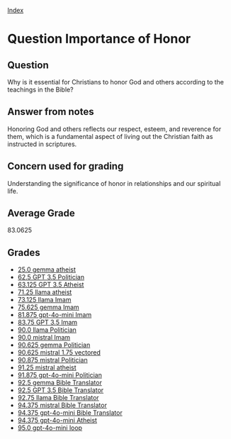 
[Index](../../index.md)
# Question Importance of Honor
## Question
Why is it essential for Christians to honor God and others according to the teachings in the Bible?

## Answer from notes
Honoring God and others reflects our respect, esteem, and reverence for them, which is a fundamental aspect of living out the Christian faith as instructed in scriptures.

## Concern used for grading
Understanding the significance of honor in relationships and our spiritual life.

## Average Grade
83.0625

## Grades
 * [25.0 gemma atheist](../answers/gemma_atheist/Importance_of_Honor.md)
 * [62.5 GPT 3.5 Politician](../answers/GPT_3.5_Politician/Importance_of_Honor.md)
 * [63.125 GPT 3.5 Atheist](../answers/GPT_3.5_Atheist/Importance_of_Honor.md)
 * [71.25 llama atheist](../answers/llama_atheist/Importance_of_Honor.md)
 * [73.125 llama Imam](../answers/llama_Imam/Importance_of_Honor.md)
 * [75.625 gemma Imam](../answers/gemma_Imam/Importance_of_Honor.md)
 * [81.875 gpt-4o-mini Imam](../answers/gpt-4o-mini_Imam/Importance_of_Honor.md)
 * [83.75 GPT 3.5 Imam](../answers/GPT_3.5_Imam/Importance_of_Honor.md)
 * [90.0 llama Politician](../answers/llama_Politician/Importance_of_Honor.md)
 * [90.0 mistral Imam](../answers/mistral_Imam/Importance_of_Honor.md)
 * [90.625 gemma Politician](../answers/gemma_Politician/Importance_of_Honor.md)
 * [90.625 mistral 1.75 vectored](../answers/mistral_1.75_vectored/Importance_of_Honor.md)
 * [90.875 mistral Politician](../answers/mistral_Politician/Importance_of_Honor.md)
 * [91.25 mistral atheist](../answers/mistral_atheist/Importance_of_Honor.md)
 * [91.875 gpt-4o-mini Politician](../answers/gpt-4o-mini_Politician/Importance_of_Honor.md)
 * [92.5 gemma Bible Translator](../answers/gemma_Bible_Translator/Importance_of_Honor.md)
 * [92.5 GPT 3.5 Bible Translator](../answers/GPT_3.5_Bible_Translator/Importance_of_Honor.md)
 * [92.75 llama Bible Translator](../answers/llama_Bible_Translator/Importance_of_Honor.md)
 * [94.375 mistral Bible Translator](../answers/mistral_Bible_Translator/Importance_of_Honor.md)
 * [94.375 gpt-4o-mini Bible Translator](../answers/gpt-4o-mini_Bible_Translator/Importance_of_Honor.md)
 * [94.375 gpt-4o-mini Atheist](../answers/gpt-4o-mini_Atheist/Importance_of_Honor.md)
 * [95.0 gpt-4o-mini loop](../answers/gpt-4o-mini_loop/Importance_of_Honor.md)
